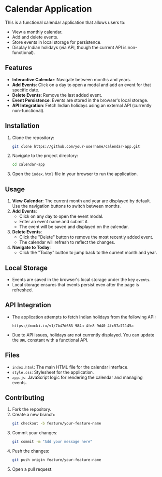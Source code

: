 # Calendar Application

This is a functional calendar application that allows users to:

- View a monthly calendar.
- Add and delete events.
- Store events in local storage for persistence.
- Display Indian holidays (via API, though the current API is non-functional).

## Features

- **Interactive Calendar**: Navigate between months and years.
- **Add Events**: Click on a day to open a modal and add an event for that specific date.
- **Delete Events**: Remove the last added event.
- **Event Persistence**: Events are stored in the browser's local storage.
- **API Integration**: Fetch Indian holidays using an external API (currently non-functional).

## Installation

1. Clone the repository:
   ```bash
   git clone https://github.com/your-username/calendar-app.git
   ```

2. Navigate to the project directory:
   ```bash
   cd calendar-app
   ```

3. Open the `index.html` file in your browser to run the application.

## Usage

1. **View Calendar**: The current month and year are displayed by default. Use the navigation buttons to switch between months.
2. **Add Events**:
   - Click on any day to open the event modal.
   - Enter an event name and submit it.
   - The event will be saved and displayed on the calendar.
3. **Delete Events**:
   - Click the "Delete" button to remove the most recently added event.
   - The calendar will refresh to reflect the changes.
4. **Navigate to Today**:
   - Click the "Today" button to jump back to the current month and year.

## Local Storage

- Events are saved in the browser's local storage under the key `events`.
- Local storage ensures that events persist even after the page is refreshed.

## API Integration

- The application attempts to fetch Indian holidays from the following API:
  ```
  https://mocki.io/v1/7b47d683-984a-4fe8-9d40-4fc57a71145a
  ```
- Due to API issues, holidays are not currently displayed. You can update the `URL` constant with a functional API.

## Files

- `index.html`: The main HTML file for the calendar interface.
- `style.css`: Stylesheet for the application.
- `app.js`: JavaScript logic for rendering the calendar and managing events.

## Contributing

1. Fork the repository.
2. Create a new branch:
   ```bash
   git checkout -b feature/your-feature-name
   ```
3. Commit your changes:
   ```bash
   git commit -m "Add your message here"
   ```
4. Push the changes:
   ```bash
   git push origin feature/your-feature-name
   ```
5. Open a pull request.


